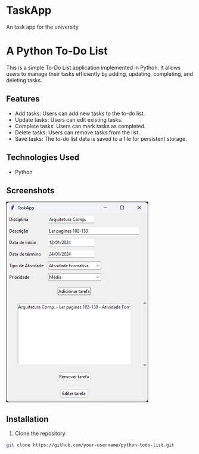 # TaskApp
An task app for the university

# A Python To-Do List

This is a simple To-Do List application implemented in Python. It allows users to manage their tasks efficiently by adding, updating, completing, and deleting tasks.

## Features

- Add tasks: Users can add new tasks to the to-do list.
- Update tasks: Users can edit existing tasks.
- Complete tasks: Users can mark tasks as completed.
- Delete tasks: Users can remove tasks from the list.
- Save tasks: The to-do list data is saved to a file for persistent storage.

## Technologies Used

- Python

## Screenshots

![ToDoList Screenshot](/project-1.png)

## Installation

1. Clone the repository:

```bash
git clone https://github.com/your-username/python-todo-list.git
